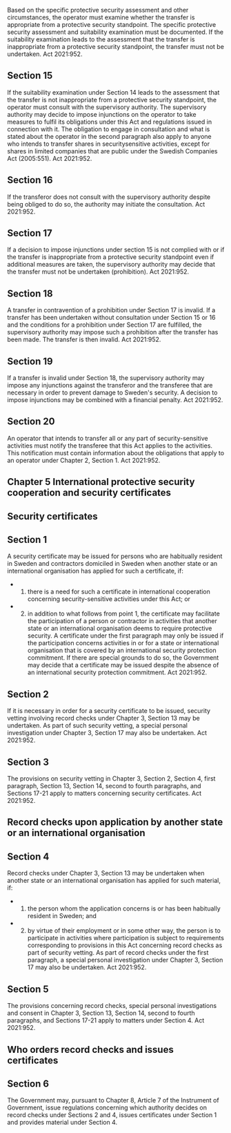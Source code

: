 Based on the specific protective security assessment and other circumstances, the operator must examine whether the transfer is appropriate from a protective security standpoint.
The specific protective security assessment and suitability examination must be documented.
If the suitability examination leads to the assessment that the transfer is inappropriate from a protective security standpoint, the transfer must not be undertaken. Act 2021:952.
## Section 15
If the suitability examination under Section 14 leads to the assessment that the transfer is not inappropriate from a protective security standpoint, the operator must consult with the supervisory authority.
The supervisory authority may decide to impose injunctions on the operator to take measures to fulfil its obligations under this Act and regulations issued in connection with it.
The obligation to engage in consultation and what is stated about the operator in the second paragraph also apply to anyone who intends to transfer shares in securitysensitive activities, except for shares in limited companies that are public under the Swedish Companies Act (2005:551). Act 2021:952.
## Section 16
If the transferor does not consult with the supervisory authority despite being obliged to do so, the authority may initiate the consultation. Act 2021:952.
## Section 17
If a decision to impose injunctions under section 15 is not complied with or if the transfer is inappropriate from a protective security standpoint even if additional measures are taken, the supervisory authority may decide that the transfer must not be undertaken (prohibition). Act 2021:952.
## Section 18
A transfer in contravention of a prohibition under Section 17 is invalid.
If a transfer has been undertaken without consultation under Section 15 or 16 and the conditions for a prohibition under Section 17 are fulfilled, the supervisory authority may impose such a prohibition after the transfer has been made. The transfer is then invalid. Act 2021:952.
## Section 19
If a transfer is invalid under Section 18, the supervisory authority may impose any injunctions against the transferor and the transferee that are necessary in order to prevent damage to Sweden's security. A decision to impose injunctions may be combined with a financial penalty. Act 2021:952.
## Section 20
An operator that intends to transfer all or any part of security-sensitive activities must notify the transferee that this Act applies to the activities. This notification must contain information about the obligations that apply to an operator under Chapter 2, Section 1.
Act 2021:952.
## Chapter 5 International protective security cooperation and security certificates
## Security certificates
## Section 1
A security certificate may be issued for persons who are habitually resident in Sweden and contractors domiciled in Sweden when another state or an international organisation has applied for such a certificate, if:
- 1. there is a need for such a certificate in international cooperation concerning security-sensitive activities under this Act; or
- 2. in addition to what follows from point 1, the certificate may facilitate the participation of a person or contractor in activities that another state or an international organisation deems to require protective security.
A certificate under the first paragraph may only be issued if the participation concerns activities in or for a state or international organisation that is covered by an international security protection commitment. If there are special grounds to do so, the Government may decide that a certificate may be issued despite the absence of an international security protection commitment. Act 2021:952.
## Section 2
If it is necessary in order for a security certificate to be issued, security vetting involving record checks under Chapter 3, Section 13 may be undertaken. As part of such security vetting, a special personal investigation under Chapter 3, Section 17 may also be undertaken. Act 2021:952.
## Section 3
The provisions on security vetting in Chapter 3, Section 2, Section 4, first paragraph, Section 13, Section 14, second to fourth paragraphs, and Sections 17-21 apply to matters concerning security certificates. Act 2021:952.
## Record checks upon application by another state or an international organisation
## Section 4
Record checks under Chapter 3, Section 13 may be undertaken when another state or an international organisation has applied for such material, if:
- 1. the person whom the application concerns is or has been habitually resident in Sweden; and
- 2. by virtue of their employment or in some other way, the person is to participate in activities where participation is subject to requirements corresponding to provisions in this Act concerning record checks as part of security vetting.
As part of record checks under the first paragraph, a special personal investigation under Chapter 3, Section 17 may also be undertaken. Act 2021:952.
## Section 5
The provisions concerning record checks, special personal investigations and consent in Chapter 3, Section 13, Section 14, second to fourth paragraphs, and Sections 17-21 apply to matters under Section 4. Act 2021:952.
## Who orders record checks and issues certificates
## Section 6
The Government may, pursuant to Chapter 8, Article 7 of the Instrument of Government, issue regulations concerning which authority decides on record checks under Sections 2 and 4, issues certificates under Section 1 and provides material under Section 4. 